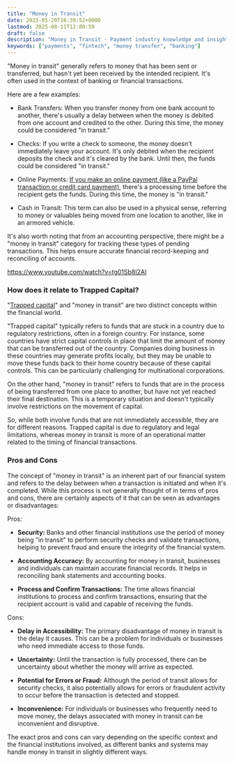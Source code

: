 ```yaml
---
title: "Money in Transit"
date: 2023-05-20T16:39:52+0000
lastmod: 2025-08-11T12:00:59
draft: false
description: "Money in Transit - Payment industry knowledge and insights"
keywords: ["payments", "fintech", "money transfer", "banking"]
---
```


"Money in transit" generally refers to money that has been sent or transferred, but hasn't yet been received by the intended recipient. It's often used in the context of banking or financial transactions.

Here are a few examples:

- Bank Transfers: When you transfer money from one bank account to another, there's usually a delay between when the money is debited from one account and credited to the other. During this time, the money could be considered "in transit."

- Checks: If you write a check to someone, the money doesn't immediately leave your account. It's only debited when the recipient deposits the check and it's cleared by the bank. Until then, the funds could be considered "in transit."

- Online Payments: [If you make an online payment (like a PayPal transaction or credit card payment)](https://faisalkhanllc.xyz/resources/payments-wiki/p/payment-processor/), there's a processing time before the recipient gets the funds. During this time, the money is "in transit."

- Cash in Transit: This term can also be used in a physical sense, referring to money or valuables being moved from one location to another, like in an armored vehicle.

It's also worth noting that from an accounting perspective, there might be a "money in transit" category for tracking these types of pending transactions. This helps ensure accurate financial record-keeping and reconciling of accounts.

https://www.youtube.com/watch?v=tg01Sb8I2AI

### How does it relate to Trapped Capital?

"[Trapped capital](https://faisalkhan.com/knowledge-hub/resources-and-references/trapped-capital/)" and "money in transit" are two distinct concepts within the financial world.

"Trapped capital" typically refers to funds that are stuck in a country due to regulatory restrictions, often in a foreign country. For instance, some countries have strict capital controls in place that limit the amount of money that can be transferred out of the country. Companies doing business in these countries may generate profits locally, but they may be unable to move these funds back to their home country because of these capital controls. This can be particularly challenging for multinational corporations.

On the other hand, "money in transit" refers to funds that are in the process of being transferred from one place to another, but have not yet reached their final destination. This is a temporary situation and doesn't typically involve restrictions on the movement of capital.

So, while both involve funds that are not immediately accessible, they are for different reasons. Trapped capital is due to regulatory and legal limitations, whereas money in transit is more of an operational matter related to the timing of financial transactions.

### Pros and Cons

The concept of "money in transit" is an inherent part of our financial system and refers to the delay between when a transaction is initiated and when it's completed. While this process is not generally thought of in terms of pros and cons, there are certainly aspects of it that can be seen as advantages or disadvantages:

Pros:

- **Security:** Banks and other financial institutions use the period of money being "in transit" to perform security checks and validate transactions, helping to prevent fraud and ensure the integrity of the financial system.

- **Accounting Accuracy:** By accounting for money in transit, businesses and individuals can maintain accurate financial records. It helps in reconciling bank statements and accounting books.

- **Process and Confirm Transactions:** The time allows financial institutions to process and confirm transactions, ensuring that the recipient account is valid and capable of receiving the funds.

Cons:

- **Delay in Accessibility:** The primary disadvantage of money in transit is the delay it causes. This can be a problem for individuals or businesses who need immediate access to those funds.

- **Uncertainty:** Until the transaction is fully processed, there can be uncertainty about whether the money will arrive as expected.

- **Potential for Errors or Fraud:** Although the period of transit allows for security checks, it also potentially allows for errors or fraudulent activity to occur before the transaction is detected and stopped.

- **Inconvenience:** For individuals or businesses who frequently need to move money, the delays associated with money in transit can be inconvenient and disruptive.

The exact pros and cons can vary depending on the specific context and the financial institutions involved, as different banks and systems may handle money in transit in slightly different ways.